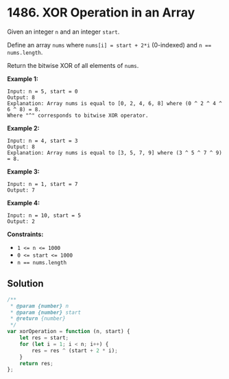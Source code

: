 # 1486. XOR Operation in an Array

Given an integer `n` and an integer `start`.

Define an array `nums` where `nums[i] = start + 2*i` (0-indexed) and `n == nums.length`.

Return the bitwise XOR of all elements of `nums`.

**Example 1:**

```
Input: n = 5, start = 0
Output: 8
Explanation: Array nums is equal to [0, 2, 4, 6, 8] where (0 ^ 2 ^ 4 ^ 6 ^ 8) = 8.
Where "^" corresponds to bitwise XOR operator.
```

**Example 2:**

```
Input: n = 4, start = 3
Output: 8
Explanation: Array nums is equal to [3, 5, 7, 9] where (3 ^ 5 ^ 7 ^ 9) = 8.
```

**Example 3:**

```
Input: n = 1, start = 7
Output: 7
```

**Example 4:**

```
Input: n = 10, start = 5
Output: 2
```

**Constraints:**

-   `1 <= n <= 1000`
-   `0 <= start <= 1000`
-   `n == nums.length`

## Solution

```javascript
/**
 * @param {number} n
 * @param {number} start
 * @return {number}
 */
var xorOperation = function (n, start) {
    let res = start;
    for (let i = 1; i < n; i++) {
        res = res ^ (start + 2 * i);
    }
    return res;
};
```
